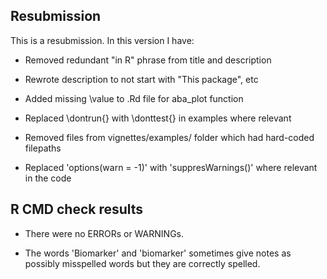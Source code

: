 ## Resubmission

This is a resubmission. In this version I have:

* Removed redundant "in R" phrase from title and description

* Rewrote description to not start with "This package", etc

* Added missing \value to .Rd file for aba_plot function

* Replaced \dontrun{} with \donttest{} in examples where relevant

* Removed files from vignettes/examples/ folder which had hard-coded filepaths

* Replaced 'options(warn = -1)' with 'suppresWarnings()' where relevant in the code


## R CMD check results

* There were no ERRORs or WARNINGs. 

* The words 'Biomarker' and 'biomarker' sometimes give notes as possibly misspelled words but they are correctly spelled.
